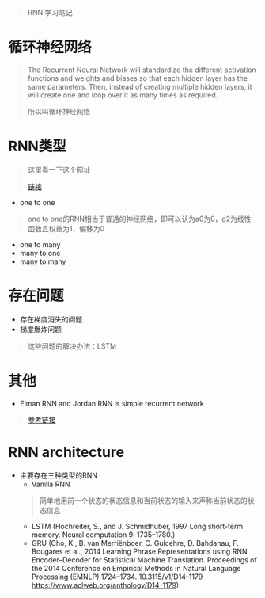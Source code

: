 > RNN 学习笔记
# 循环神经网络
> The Recurrent Neural Network will standardize the different activation functions and weights and biases so that each hidden layer has the same parameters. Then, instead of creating multiple hidden layers, it will create one and loop over it as many times as required. 
> 
> 所以叫循环神经网络
# RNN类型
> 这里看一下这个网址
>
> [链接](https://stanford.edu/~shervine/teaching/cs-230/cheatsheet-recurrent-neural-networks)
* one to one
> one to one的RNN相当于普通的神经网络，即可以认为a0为0，g2为线性函数且权重为1，偏移为0
* one to many
* many to one
* many to many

# 存在问题
* 存在梯度消失的问题
* 梯度爆炸问题
> 这些问题的解决办法：LSTM

# 其他
* Elman RNN and Jordan RNN is simple recurrent network
> [参考链接](https://en.wikipedia.org/wiki/Recurrent_neural_network)

# RNN architecture
* 主要存在三种类型的RNN
    * Vanilla RNN
    > 简单地用前一个状态的状态信息和当前状态的输入来声称当前状态的状态信息
    * LSTM (Hochreiter, S., and J. Schmidhuber, 1997 Long short-term memory. Neural computation 9: 1735–1780.)
    * GRU (Cho, K., B. van Merriënboer, C. Gulcehre, D. Bahdanau, F. Bougares et al., 2014 Learning Phrase Representations using RNN Encoder–Decoder for Statistical Machine Translation. Proceedings of the 2014 Conference on Empirical Methods in Natural Language Processing (EMNLP) 1724–1734. 10.3115/v1/D14-1179 https://www.aclweb.org/anthology/D14-1179)